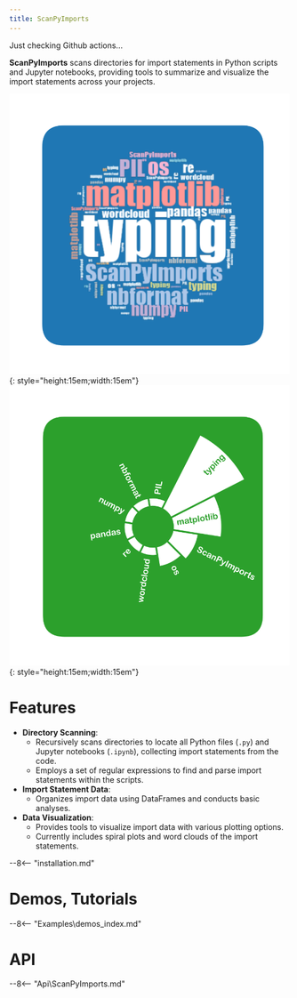 ```yaml
---
title: ScanPyImports
---
```

<!-- hide title -->
<style>
  .md-typeset h1,
  .md-content__button {
    display: none;
  }
</style>
Just checking Github actions...

**ScanPyImports** scans directories for import statements in Python scripts and Jupyter notebooks, providing tools to summarize and visualize the import statements across your projects.


![](img\cloud_plot.svg){: style="height:15em;width:15em"}
![](img\spiral_plot.svg){: style="height:15em;width:15em"}

# Features
- **Directory Scanning**:
    - Recursively scans directories to locate all Python files (`.py`) and Jupyter notebooks (`.ipynb`), collecting import statements from the code.
    - Employs a set of regular expressions to find and parse import statements within the scripts.
- **Import Statement Data**:
    - Organizes import data using DataFrames and conducts basic analyses.
- **Data Visualization**:
    - Provides tools to visualize import data with various plotting options.
    - Currently includes spiral plots and word clouds of the import statements.

--8<-- "installation.md"

# Demos, Tutorials
--8<-- "Examples\demos_index.md"

# API
--8<-- "Api\ScanPyImports.md"
 
 